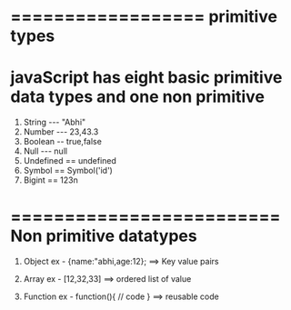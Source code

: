 
==================
primitive types
==================

# javaScript has eight basic primitive data types and one non primitive

1. String  ---  "Abhi"
2. Number  ---  23,43.3
3. Boolean --  true,false
4. Null    ---  null
5. Undefined  == undefined 
6. Symbol   == Symbol('id')
7. Bigint  == 123n




=========================
Non primitive datatypes
=========================

1. Object 
ex - {name:"abhi,age:12};
==> Key value pairs

2. Array
ex - [12,32,33]
==> ordered list of value

3. Function
ex - function(){
    // code
}
==> reusable code
